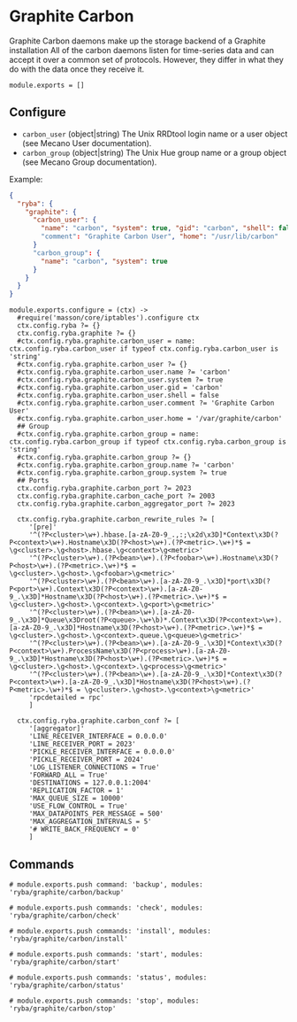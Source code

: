 
# Graphite Carbon

Graphite Carbon daemons make up the storage backend of a Graphite installation
All of the carbon daemons listen for time-series data and can accept it over a common set of protocols.
However, they differ in what they do with the data once they receive it.

    module.exports = []

## Configure

*   `carbon_user` (object|string)
    The Unix RRDtool login name or a user object (see Mecano User documentation).
*   `carbon_group` (object|string)
    The Unix Hue group name or a group object (see Mecano Group documentation).

Example:

```json
{
  "ryba": {
    "graphite": {
      "carbon_user": {
        "name": "carbon", "system": true, "gid": "carbon", "shell": false
        "comment": "Graphite Carbon User", "home": "/usr/lib/carbon"
      }
      "carbon_group": {
        "name": "carbon", "system": true
      }
    }
  }
}
```

    module.exports.configure = (ctx) ->
      #require('masson/core/iptables').configure ctx
      ctx.config.ryba ?= {}
      ctx.config.ryba.graphite ?= {}
      #ctx.config.ryba.graphite.carbon_user = name: ctx.config.ryba.carbon_user if typeof ctx.config.ryba.carbon_user is 'string'
      #ctx.config.ryba.graphite.carbon_user ?= {}
      #ctx.config.ryba.graphite.carbon_user.name ?= 'carbon'
      #ctx.config.ryba.graphite.carbon_user.system ?= true
      #ctx.config.ryba.graphite.carbon_user.gid = 'carbon'
      #ctx.config.ryba.graphite.carbon_user.shell = false
      #ctx.config.ryba.graphite.carbon_user.comment ?= 'Graphite Carbon User'
      #ctx.config.ryba.graphite.carbon_user.home = '/var/graphite/carbon'
      ## Group
      #ctx.config.ryba.graphite.carbon_group = name: ctx.config.ryba.carbon_group if typeof ctx.config.ryba.carbon_group is 'string'
      #ctx.config.ryba.graphite.carbon_group ?= {}
      #ctx.config.ryba.graphite.carbon_group.name ?= 'carbon'
      #ctx.config.ryba.graphite.carbon_group.system ?= true
      ## Ports
      ctx.config.ryba.graphite.carbon_port ?= 2023
      ctx.config.ryba.graphite.carbon_cache_port ?= 2003
      ctx.config.ryba.graphite.carbon_aggregator_port ?= 2023

      ctx.config.ryba.graphite.carbon_rewrite_rules ?= [
         '[pre]'
         '^(?P<cluster>\w+).hbase.[a-zA-Z0-9_.,:;\x2d\x3D]*Context\x3D(?P<context>\w+).Hostname\x3D(?P<host>\w+).(?P<metric>.\w+)*$ = \g<cluster>.\g<host>.hbase.\g<context>\g<metric>'
         '^(?P<cluster>\w+).(?P<bean>\w+).(?P<foobar>\w+).Hostname\x3D(?P<host>\w+).(?P<metric>.\w+)*$ = \g<cluster>.\g<host>.\g<foobar>\g<metric>'
         '^(?P<cluster>\w+).(?P<bean>\w+).[a-zA-Z0-9_.\x3D]*port\x3D(?P<port>\w+).Context\x3D(?P<context>\w+).[a-zA-Z0-9_.\x3D]*Hostname\x3D(?P<host>\w+).(?P<metric>.\w+)*$ = \g<cluster>.\g<host>.\g<context>.\g<port>\g<metric>'
         '^(?P<cluster>\w+).(?P<bean>\w+).[a-zA-Z0-9_.\x3D]*Queue\x3Droot(?P<queue>.\w+\b)*.Context\x3D(?P<context>\w+).[a-zA-Z0-9_.\x3D]*Hostname\x3D(?P<host>\w+).(?P<metric>.\w+)*$ = \g<cluster>.\g<host>.\g<context>.queue.\g<queue>\g<metric>'
         '^(?P<cluster>\w+).(?P<bean>\w+).[a-zA-Z0-9_.\x3D]*Context\x3D(?P<context>\w+).ProcessName\x3D(?P<process>\w+).[a-zA-Z0-9_.\x3D]*Hostname\x3D(?P<host>\w+).(?P<metric>.\w+)*$ = \g<cluster>.\g<host>.\g<context>.\g<process>\g<metric>'
         '^(?P<cluster>\w+).(?P<bean>\w+).[a-zA-Z0-9_.\x3D]*Context\x3D(?P<context>\w+).[a-zA-Z0-9_.\x3D]*Hostname\x3D(?P<host>\w+).(?P<metric>.\w+)*$ = \g<cluster>.\g<host>.\g<context>\g<metric>'
         'rpcdetailed = rpc'
         ]

      ctx.config.ryba.graphite.carbon_conf ?= [
         '[aggregator]'
         'LINE_RECEIVER_INTERFACE = 0.0.0.0'
         'LINE_RECEIVER_PORT = 2023'
         'PICKLE_RECEIVER_INTERFACE = 0.0.0.0'
         'PICKLE_RECEIVER_PORT = 2024'
         'LOG_LISTENER_CONNECTIONS = True'
         'FORWARD_ALL = True'
         'DESTINATIONS = 127.0.0.1:2004'
         'REPLICATION_FACTOR = 1'
         'MAX_QUEUE_SIZE = 10000'
         'USE_FLOW_CONTROL = True'
         'MAX_DATAPOINTS_PER_MESSAGE = 500'
         'MAX_AGGREGATION_INTERVALS = 5'
         '# WRITE_BACK_FREQUENCY = 0'
         ]

## Commands

    # module.exports.push command: 'backup', modules: 'ryba/graphite/carbon/backup'

    # module.exports.push commands: 'check', modules: 'ryba/graphite/carbon/check'

    # module.exports.push commands: 'install', modules: 'ryba/graphite/carbon/install'

    # module.exports.push commands: 'start', modules: 'ryba/graphite/carbon/start'

    # module.exports.push commands: 'status', modules: 'ryba/graphite/carbon/status'

    # module.exports.push commands: 'stop', modules: 'ryba/graphite/carbon/stop'
